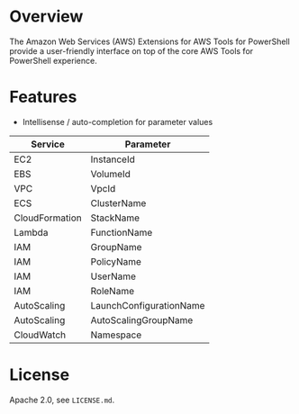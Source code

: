 # Overview

The Amazon Web Services (AWS) Extensions for AWS Tools for PowerShell provide a user-friendly interface on top of the core AWS Tools for PowerShell experience.

# Features

* Intellisense / auto-completion for parameter values

| Service           | Parameter               |
|-------------------|-------------------------|
| EC2               | InstanceId              |
| EBS               | VolumeId                |
| VPC               | VpcId                   |
| ECS               | ClusterName             |
| CloudFormation    | StackName               |
| Lambda            | FunctionName            |
| IAM               | GroupName               |
| IAM               | PolicyName              |
| IAM               | UserName                |
| IAM               | RoleName                |
| AutoScaling       | LaunchConfigurationName |
| AutoScaling       | AutoScalingGroupName    |
| CloudWatch        | Namespace               |

# License

Apache 2.0, see `LICENSE.md`.